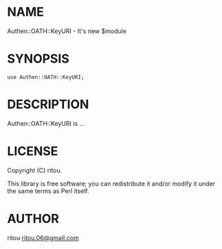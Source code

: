 # NAME

Authen::OATH::KeyURI - It's new $module

# SYNOPSIS

    use Authen::OATH::KeyURI;

# DESCRIPTION

Authen::OATH::KeyURI is ...

# LICENSE

Copyright (C) ritou.

This library is free software; you can redistribute it and/or modify
it under the same terms as Perl itself.

# AUTHOR

ritou <ritou.06@gmail.com>
